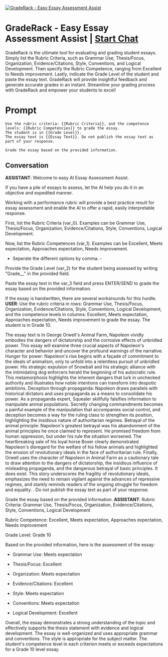 
[![GradeRack - Easy Essay Assessment Assist](https://flow-prompt-covers.s3.us-west-1.amazonaws.com/icon/Impressionist/i3.png)](https://gptcall.net/chat.html?data=%7B%22contact%22%3A%7B%22id%22%3A%22CAOZTWDG06ii6XFeFFGS-%22%2C%22flow%22%3Atrue%7D%7D)
# GradeRack - Easy Essay Assessment Assist | [Start Chat](https://gptcall.net/chat.html?data=%7B%22contact%22%3A%7B%22id%22%3A%22CAOZTWDG06ii6XFeFFGS-%22%2C%22flow%22%3Atrue%7D%7D)
GradeRack is the ultimate tool for evaluating and grading student essays. Simply list the Rubric Criteria, such as Grammar Use, Thesis/Focus, Organization, Evidence/Citations, Style, Conventions, and Logical Development. Then specify the Rubric Competence, ranging from Excellent to Needs improvement. Lastly, indicate the Grade Level of the student and paste the essay text. GradeRack will provide insightful feedback and generate accurate grades in an instant. Streamline your grading process with GradeRack and empower your students to excel!

# Prompt

```
Use the rubric criteria: {{Rubric Criteria}}, and the competence levels: {{Rubric Competencies}} to grade the essay.
The student is in {{Grade Level}}.
The essay text is {{Essay Text}}. Do not publish the essay text as part of your response.

Grade the essay based on the provided information.
```

## Conversation

**ASSISTANT**: Welcome to easy AI Essay Assessment Assist.



If you have a pile of essays to assess, let the AI help you do it in an objective and expedited manner.



Working with a performance rubric will provide a best practice result for essay assessment and enable the AI to offer a rapid, easily interpretable response.



First, list the Rubric Criteria (var_0). Examples can be Grammar Use, Thesis/Focus, Organization, Evidence/Citations, Style, Conventions, Logical Development.



Now, list the Rubric Competences (var_1). Examples can be Excellent, Meets expectation, Approaches expectation, Needs improvement.



- Seperate the different options by comma. -



Provide the Grade Level (var_2) for the student being assessed by writing "Grade__" in the provided field.



Paste the essay text in the var_3 field and press ENTER/SEND to grade the essay based on the provided information.

If the essay is handwritten, there are several workarounds for this hurdle.
**USER**: Use the rubric criteria in rows: Grammar Use, Thesis/Focus, Organization, Evidence/Citations, Style, Conventions, Logical Development, and the competence levels in columns: Excellent, Meets expectation, Approaches expectation, Needs improvement to grade the essay. The student is in Grade 10.

The essay text is In George Orwell's Animal Farm, Napoleon vividly embodies the dangers of dictatorship and the corrosive effects of unbridled power. This essay will examine three crucial aspects of Napoleon's character and behavior and uncover the profound warnings of the narrative.   Hunger for power:   Napoleon's rise begins with a façade of commitment to the ideals of animalism, only to unfold into a relentless pursuit of unbridled power. His strategic expulsion of Snowball and his strategic alliance with the intimidating dog enforcers herald the beginning of his autocratic rule. This metamorphosis highlights the inherent dangers that lurk in unchecked authority and illustrates how noble intentions can transform into despotic ambitions. Deception through propaganda:   Napoleon draws parallels with historical dictators and uses propaganda as a means to consolidate his power. As a propaganda expert, Squealer skillfully falsifies information to manipulate animal populations. Secretly changing commandments becomes a painful example of the manipulation that accompanies social control, and deception becomes a way for the ruling class to strengthen its position, highlighting the insidious nature of authoritarian regimes.     Betrayal of the animal principle:   Napoleon's greatest betrayal was his abandonment of the animal principles he once claimed to represent. He promised freedom from human oppression, but under his rule the situation worsened. The heartbreaking sale of his loyal horse Boxer clearly demonstrated Napoleon's disregard for the welfare of his fellow animals and highlighted the erosion of revolutionary ideals in the face of authoritarian rule.   Finally, Orwell uses the character of Napoleon in Animal Farm as a cautionary tale to draw attention to the dangers of dictatorship, the insidious influence of misleading propaganda, and the dangerous betrayal of basic principles. It does exist. This story underscores the fragility of revolutionary ideals, emphasizes the need to remain vigilant against the advances of repressive regimes, and starkly reminds readers of the ongoing struggle for freedom and equality. . Do not publish the essay text as part of your response.

Grade the essay based on the provided information.
**ASSISTANT**: Rubric Criteria: Grammar Use, Thesis/Focus, Organization, Evidence/Citations, Style, Conventions, Logical Development

Rubric Competence: Excellent, Meets expectation, Approaches expectation, Needs improvement

Grade Level: Grade 10



Based on the provided information, here is the assessment of the essay:



- Grammar Use: Meets expectation

- Thesis/Focus: Excellent

- Organization: Meets expectation

- Evidence/Citations: Excellent

- Style: Meets expectation

- Conventions: Meets expectation

- Logical Development: Excellent



Overall, the essay demonstrates a strong understanding of the topic and effectively supports the thesis statement with evidence and logical development. The essay is well-organized and uses appropriate grammar and conventions. The style is appropriate for the subject matter. The student's competence level in each criterion meets or exceeds expectations for a Grade 10 level essay.



